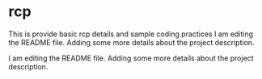 rcp
===

This is provide basic rcp details and sample coding practices
I am editing the README file. Adding some more details about the project description.

I am editing the README file. Adding some more details about the project description.
